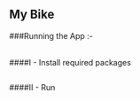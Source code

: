 My Bike
------

###Running the App  :-

<br />
####I - Install required packages
<br />
    
```npm install
```

####II - Run
<br />

```gulp
```


